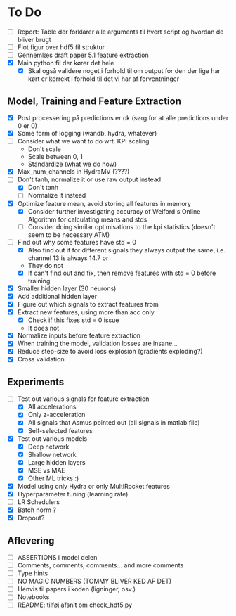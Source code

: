 # To Do
- [ ] Report: Table der forklarer alle arguments til hvert script og hvordan de bliver brugt
- [ ] Flot figur over hdf5 fil struktur
- [ ] Gennemlæs draft paper 5.1 feature extraction
- [X] Main python fil der kører det hele
  - [X] Skal også validere noget i forhold til om output for den der lige har kørt er korrekt i forhold til det vi har af forventninger

## Model, Training and Feature Extraction
- [X] Post processering på predictions er ok (sørg for at alle predictions under 0 er 0)
- [X] Some form of logging (wandb, hydra, whatever)
- [ ] Consider what we want to do wrt. KPI scaling
  - Don't scale
  - Scale between 0, 1
  - Standardize (what we do now)
- [X] Max_num_channels in HydraMV (????)
- [ ] Don't tanh, normalize it or use raw output instead
  - [X] Don't tanh
  - [ ] Normalize it instead
- [X] Optimize feature mean, avoid storing all features in memory
  - [X] Consider further investigating accuracy of Welford's Online Algorithm for calculating means and stds 
  - [ ] Consider doing similar optimisations to the kpi statistics (doesn't seem to be necessary ATM)
- [ ] Find out why some features have std = 0
  - [x] Also find out if for different signals they always output the same, i.e. channel 13 is always 14.7 or 
  - They do not
  - [X] If can't find out and fix, then remove features with std = 0 before training
- [X] Smaller hidden layer (30 neurons)
- [X] Add additional hidden layer
- [X] Figure out which signals to extract features from
- [X] Extract new features, using more than acc only
  - [X] Check if this fixes std = 0 issue
  - It does not
- [X] Normalize inputs before feature extraction
- [X] When training the model, validation losses are insane...
- [X] Reduce step-size to avoid loss explosion (gradients exploding?)
- [X] Cross validation

## Experiments
- [ ] Test out various signals for feature extraction
  - [X] All accelerations
  - [X] Only z-acceleration
  - [X] All signals that Asmus pointed out (all signals in matlab file)
  - [X] Self-selected features
- [X] Test out various models
  - [X] Deep network
  - [X] Shallow network
  - [X] Large hidden layers
  - [X] MSE vs MAE
  - [X] Other ML tricks :)
- [X] Model using only Hydra or only MultiRocket features
- [X] Hyperparameter tuning (learning rate)
- [ ] LR Schedulers
- [X] Batch norm ?
- [X] Dropout?

## Aflevering
- [ ] ASSERTIONS i model delen
- [ ] Comments, comments, comments... and more comments
- [ ] Type hints
- [ ] NO MAGIC NUMBERS (TOMMY BLIVER KED AF DET)
- [ ] Henvis til papers i koden (ligninger, osv.)
- [ ] Notebooks
- [ ] README: tilføj afsnit om check_hdf5.py
